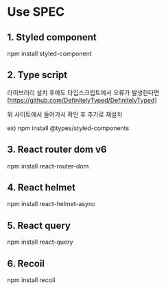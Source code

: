 # Use SPEC

## 1. Styled component

npm install styled-component

## 2. Type script

라이브러리 설치 후에도 타입스크립트에서 오류가 발생한다면
[https://github.com/DefinitelyTyped/DefinitelyTyped]

위 사이트에서 들어가서 확인 후 추가로 재설치

ex) npm install @types/styled-components

## 3. React router dom v6

npm install react-router-dom

## 4. React helmet

npm install react-helmet-async

## 5. React query

npm install react-query

## 6. Recoil

npm install recoil
